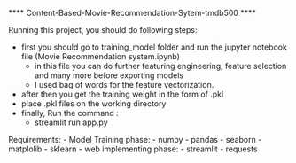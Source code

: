 **** Content-Based-Movie-Recommendation-Sytem-tmdb500 ****


Running this project, you should do following steps:

- first you should go to training_model folder and run the jupyter notebook file (Movie Recommendation system.ipynb)
    - in this file you can do further featuring engineering, feature selection and many more before exporting models
    - I used bag of words for the feature vectorization.
- after then you get the training weight in the form of .pkl 
- place .pkl files on the working directory
- finally, Run the command : 
    - streamlit run app.py

Requirements:
    - Model Training phase:
        - numpy 
        - pandas
        - seaborn
        - matplolib
        - sklearn
    - web implementing phase:
        - streamlit
        - requests
        

